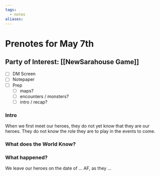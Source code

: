 ```yaml
---
tags:
  - notes
aliases:
---
```


# Prenotes for May 7th
## Party of Interest: [[NewSarahouse Game]]
- [ ] DM Screen
- [ ] Notepaper
- [ ] Prep
	- [ ] maps?
	- [ ] encounters / monsters?
	- [ ] intro / recap?

### Intro
When we first meet our heroes, they do not yet know that they are our heroes. They do not know the role they are to play in the events to come. 

### What does the World Know?


### What happened?


We leave our heroes on the date of ... AF, as they ...